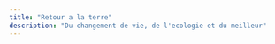 ```yaml
---
title: "Retour a la terre"
description: "Du changement de vie, de l'ecologie et du meilleur"
---
```

